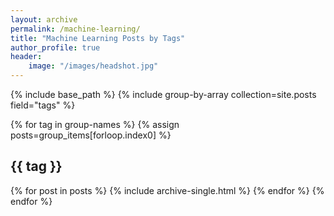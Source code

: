 ```yaml
---
layout: archive
permalink: /machine-learning/
title: "Machine Learning Posts by Tags"
author_profile: true
header:
    image: "/images/headshot.jpg"
---
```


{% include base_path %}
{% include group-by-array collection=site.posts field="tags" %}

{% for tag in group-names %}
  {% assign posts=group_items[forloop.index0] %}
  <h2 id="{{ tag | slugify}}" class="archive__subtitle">{{ tag }}</h2>
  {% for post in posts %}
    {% include archive-single.html %}
  {% endfor %}
{% endfor %}   